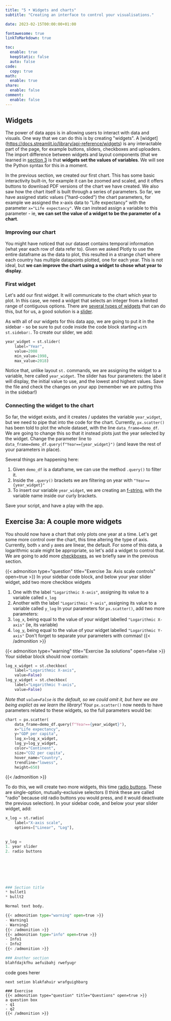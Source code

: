 ```yaml
---
title: "5 • Widgets and charts"
subtitle: "Creating an interface to control your visualisations."

date: 2023-02-15T00:00:00+01:00

fontawesome: true
linkToMarkdown: true

toc:
  enable: true
  keepStatic: false
  auto: false
code:
  copy: true
math:
  enable: true
share:
  enable: false
comment:
  enable: false
---
```


## Widgets
The power of data apps is in allowing users to interact with data and visuals. One way that we can do this is by creating "widgets". A [widget] (https://docs.streamlit.io/library/api-reference/widgets) is any interactable part of the page, for example buttons, sliders, checkboxes and uploaders. The import difference between widgets and layout components (that we learned in [section 3](https://alleetanner.github.io/graphical-data-apps/posts/03layout/) is that **widgets set the values of variables**. We will see the Python syntax for this in a moment.

In the previous section, we created our first chart. This has some basic interactivity built-in, for example it can be zoomed and scaled, and it offers buttons to download PDF versions of the chart we have created. We also saw how the chart itself is built through a series of parameters. So far, we have assigned static values ("hard-coded") the chart parameters, for example we assigned the x-axis data to "Life expectancy" with the parameter `x="Life expectancy"`. We can instead assign a variable to this parameter - ie, **we can set the value of a widget to be the parameter of a chart**.

### Improving our chart
You might have noticed that our dataset contains temporal information (what year each row of data refer to). Given we asked Plotly to use the entire dataframe as the data to plot, this resulted in a strange chart where each country has multiple datapoints plotted, one for each year. This is not ideal, but **we can improve the chart using a widget to chose what year to display**.

### First widget
Let's add our first widget. It will communicate to the chart which year to plot. In this case, we need a widget that selects an integer from a limited range of contiguous options. There are [several types of widgets](https://docs.streamlit.io/library/api-reference/widgets) that can do this, but for us, a good solution is a [slider](https://docs.streamlit.io/library/api-reference/widgets/st.slider).

As with all of our widgets for this data app, we are going to put it in the sidebar - so be sure to put code inside the code block starting `with st.sidebar:`. To create our slider, we add:

```Python
year_widget = st.slider(
    label="Year",
    value=2008
    min_value=1998,
    max_value=2018)
```

Notice that, unlike layout `st.` commands, we are assigning the widget to a variable, here called `year_widget`. The slider has four parameters: the label it will display, the initial value to use, and the lowest and highest values. Save the file and check the changes on your app (remember we are putting this in the sidebar!)

### Connecting the widget to the chart
So far, the widget exists, and it creates / updates the variable `year_widget`, but we need to pipe that into the code for the chart. Currently, `px.scatter()` has been told to plot the whole dataset, with the line `data_frame=demo_df`. We are going to change this so that it instead plots just the year selected by the widget. Change the parameter line to `data_frame=demo_df.query(f"Year=={year_widget}")` (and leave the rest of your parameters in place).

Several things are happening here:
1. Given `demo_df` is a dataframe, we can use the method `.query()` to filter it.
2. Inside the `.query()` brackets we are filtering on year with `"Year=={year_widget}"`
3. To insert our variable `year_widget`, we are creating an [f-string](https://realpython.com/python-f-strings/), with the variable name inside our curly brackets.

Save your script, and have a play with the app.

## Exercise 3a: A couple more widgets
You should now have a chart that only plots one year at a time. Let's get some more control over the chart, this time altering the type of axis. Currently, both `x` and `y` axes are linear, the default. For some of this data, a logarithmic scale might be appropriate, so let's add a widget to control that. We are going to add more [checkboxes](https://docs.streamlit.io/library/api-reference/widgets/st.checkbox), as we briefly saw in the previous section.

{{< admonition type="question" title="Exercise 3a: Axis scale controls" open=true >}}
In your sidebar code block, and below your year slider widget, add two more checkbox widgets
1. One with the label `"Logarithmic X-axis"`, assigning its value to a variable called `x_log`
2. Another with the label `"Logarithmic Y-axis"`, assigning its value to a variable called `y_log`
In your parameters for `px.scatter()`, add two more parameters:
1. `log_x`, being equal to the value of your widget labelled `"Logarithmic X-axis"` (ie, its variable)
2. `log_y`, being equal to the value of your widget labelled `"Logarithmic Y-axis"`
Don't forget to separate your parameters with commas!
{{< /admonition >}}

{{< admonition type="warning" title="Exercise 3a solutions" open=false >}}
Your sidebar block should now contain:
```Python
log_x_widget = st.checkbox(
    label="Logarithmic X-axis",
    value=False)
log_y_widget = st.checkbox(
    label="Logarithmic Y-axis",
    value=False)
```
_Note that `value=False` is the default, so we could omit it, but here we are being explict as we learn the library!_
Your `px.scatter()` now needs to have parameters related to these widgets, so the full parameters would be:
```Python
chart = px.scatter(
    data_frame=demo_df.query(f"Year=={year_widget}"),
    x="Life expectancy",
    y="GDP per capita",
    log_x=log_x_widget,
    log_y=log_y_widget,
    color="Continent",
    size="CO2 per capita",
    hover_name="Country",
    trendline="lowess",
    height=650)
```
{{< /admonition >}}


To do this, we will create two more widgets, this time [radio buttons](https://docs.streamlit.io/library/api-reference/widgets/st.radio). These are single-option, mutually-exclusive selectors (I think these are called "radio" because old radio buttons you would press, and it would deactivate the previous selection). In your sidebar code, and below your year slider widget, add:

```Python
x_log = st.radio(
    label="X-axis scale",
    options=["Linear", "Log"],
    

y_log = 
1. year slider
2. radio buttons







### Section title
* bullet1
* bullt2

Normal text body.

{{< admonition type="warning" open=true >}}
- Warning1
- Warning2
{{< /admonition >}}
{{< admonition type="info" open=true >}}
- Info1
- Info2
{{< /admonition >}}

### Another section
blahfdajkfhu aefuibahj rwefyugr

```
code goes herer
```
next setion blakfahuir wrafguighbarg

### Exercise
{{< admonition type="question" title="Questions" open=true >}}
a question box
- q1
- q2
{{< /admonition >}}
